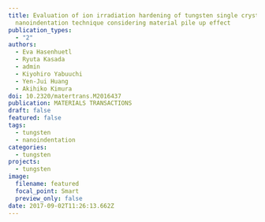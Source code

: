 ```yaml
---
title: Evaluation of ion irradiation hardening of tungsten single crystals by
  nanoindentation technique considering material pile up effect
publication_types:
  - "2"
authors:
  - Eva Hasenhuetl
  - Ryuta Kasada
  - admin
  - Kiyohiro Yabuuchi
  - Yen-Jui Huang
  - Akihiko Kimura
doi: 10.2320/matertrans.M2016437
publication: MATERIALS TRANSACTIONS
draft: false
featured: false
tags:
  - tungsten
  - nanoindentation
categories:
  - tungsten
projects:
  - tungsten
image:
  filename: featured
  focal_point: Smart
  preview_only: false
date: 2017-09-02T11:26:13.662Z
---
```

